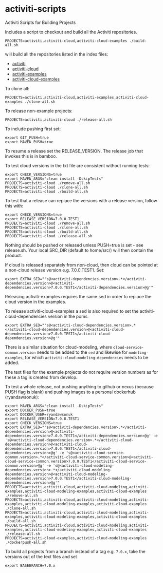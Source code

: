 # activiti-scripts
Activiti Scripts for Building Projects

Includes a script to checkout and build all the Activiti repositories.

    PROJECTS=activiti,activiti-cloud,activiti-cloud-examples ./build-all.sh

will build all the repositories listed in the index files:

* [activiti](./repos-activiti.txt)
* [activiti-cloud](./repos-activiti-cloud.txt)
* [activiti-examples](./repos-activiti-examples.txt)
* [activiti-cloud-examples](./repos-activiti-cloud-examples.txt)

To clone all:

    PROJECTS=activiti,activiti-cloud,activiti-examples,activiti-cloud-examples ./clone-all.sh

To release non-example projects:

    PROJECTS=activiti,activiti-cloud ./release-all.sh

To include pushing first set:

    export GIT_PUSH=true
    export MAVEN_PUSH=true

To resume a release set the RELEASE_VERSION. The release job that invokes this is in bamboo.

To test cloud versions in the txt file are consistent without running tests:

    export CHECK_VERSIONS=true
    export MAVEN_ARGS="clean install -DskipTests"
    PROJECTS=activiti-cloud ./remove-all.sh
    PROJECTS=activiti-cloud ./clone-all.sh
    PROJECTS=activiti-cloud ./build-all.sh

To test that a release can replace the versions with a release version, follow this with:

    export CHECK_VERSIONS=true
    export RELEASE_VERSION=7.0.0.TEST1
    PROJECTS=activiti-cloud ./remove-all.sh
    PROJECTS=activiti-cloud ./clone-all.sh
    PROJECTS=activiti-cloud ./build-all.sh
    PROJECTS=activiti-cloud ./release-all.sh
   
Nothing should be pushed or released unless PUSH=true is set - see release.sh. Your local SRC_DIR (default to home/src/) will then contain the product.

If cloud is released separately from non-cloud, then cloud can be pointed at a non-cloud release version e.g. 7.0.0.TEST1. Set:

    export EXTRA_SED="'s@<activiti-dependencies.version>.*</activiti-dependencies.version>@<activiti-dependencies.version>7.0.0.TEST1</activiti-dependencies.version>@g'"

Releasing activiti-examples requires the same sed in order to replace the cloud version in the examples.

To release activiti-cloud-examples a sed is also required to set the activiti-cloud-dependencies version in the poms:

    export EXTRA_SED="'s@<activiti-cloud-dependencies.version>.*</activiti-cloud-dependencies.version>@<activiti-cloud-dependencies.version>7.0.0.TEST1</activiti-cloud-dependencies.version>@g'"

There is a similar situation for cloud-modeling, where `cloud-service-common.version` needs to be added to the `sed` and likewise for `modeling-examples`, for which `activiti-cloud-modeling-dependencies` needs to be added.

The text files for the example projects do not require version numbers as for these a tag is created from develop.

To test a whole release, not pushing anything to github or nexus (because PUSH flag is blank) and pushing images to a personal dockerhub (ryandawsonuk):

    export MAVEN_ARGS="clean install -DskipTests"
    export DOCKER_PUSH=true
    export DOCKER_USER=ryandawsonuk
    export RELEASE_VERSION=7.0.0.TEST1
    export CHECK_VERSIONS=true
    export EXTRA_SED="'s@<activiti-dependencies.version>.*</activiti-dependencies.version>@<activiti-dependencies.version>7.0.0.TEST1</activiti-dependencies.version>@g' -e 's@<activiti-cloud-dependencies.version>.*</activiti-cloud-dependencies.version>@<activiti-cloud-dependencies.version>7.0.0.TEST1</activiti-cloud-dependencies.version>@g' -e 's@<activiti-cloud-service-common.version>.*</activiti-cloud-service-common.version>@<activiti-cloud-service-common.version>7.0.0.TEST1</activiti-cloud-service-common.version>@g' -e 's@<activiti-cloud-modeling-dependencies.version>.*</activiti-cloud-modeling-dependencies.version>@<activiti-cloud-modeling-dependencies.version>7.0.0.TEST1</activiti-cloud-modeling-dependencies.version>@g'"
    PROJECTS=activiti,activiti-cloud,activiti-cloud-modeling,activiti-examples,activiti-cloud-modeling-examples,activiti-cloud-examples ./remove-all.sh
    PROJECTS=activiti,activiti-cloud,activiti-cloud-modeling,activiti-examples,activiti-cloud-modeling-examples,activiti-cloud-examples ./clone-all.sh
    PROJECTS=activiti,activiti-cloud,activiti-cloud-modeling,activiti-examples,activiti-cloud-modeling-examples,activiti-cloud-examples ./build-all.sh
    PROJECTS=activiti,activiti-cloud,activiti-cloud-modeling,activiti-examples,activiti-cloud-modeling-examples,activiti-cloud-examples ./release-all.sh
    PROJECTS=activiti-cloud-examples,activiti-cloud-modeling-examples ./dockerpush-all.sh

To build all projects from a branch instead of a tag e.g. `7.0.x`, take the versions out of the text files and set

    export BASEBRANCH=7.0.x
